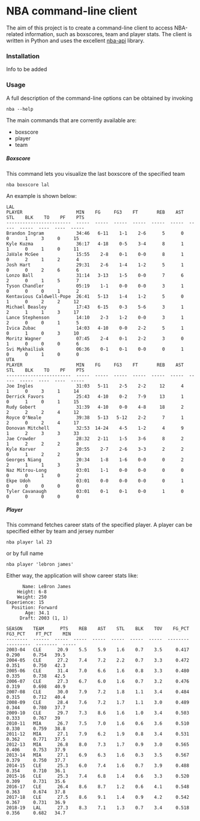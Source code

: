 # NBA command-line client
The aim of this project is to create a command-line client to access NBA-related information, such as boxscores, team and player stats. The client is written in Python and uses the excellent [nba-api](https://github.com/swar/nba_api) library.

### Installation
Info to be added

### Usage
A full description of the command-line options can be obtained by invoking
```
nba --help
```

The main commands that are corrently available are:
- boxscore
- player
- team

##### Boxscore
This command lets you visualize the last boxscore of the specified team
```
nba boxscore lal
```
An example is shown below:
```
LAL
PLAYER                    MIN    FG     FG3    FT       REB    AST    STL    BLK    TO    PF    PTS
------------------------  -----  -----  -----  -----  -----  -----  -----  -----  ----  ----  -----
Brandon Ingram            34:46   6-11    1-1    2-6      5      0      0      1     3     0     15
Kyle Kuzma                36:17   4-18    0-5    3-4      8      1      1      0     1     0     11
JaVale McGee              15:55    2-8    0-1    0-0      8      1      0      2     1     2      4
Josh Hart                 29:31    2-6    1-4    1-2      5      1      0      0     2     6      6
Lonzo Ball                31:14   3-13    1-5    0-0      7      6      2      0     1     5      7
Tyson Chandler            05:19    1-1    0-0    0-0      3      1      0      0     0     1      2
Kentavious Caldwell-Pope  26:41   5-13    1-4    1-2      5      0      1      0     2     2     12
Michael Beasley           17:43   6-15    0-3    5-6      3      1      2      1     1     3     17
Lance Stephenson          14:10    2-3    1-2    0-0      3      1      2      0     0     1      5
Ivica Zubac               14:03   4-10    0-0    2-2      5      1      0      1     0     3     10
Moritz Wagner             07:45    2-4    0-1    2-2      3      0      1      0     0     0      6
Svi Mykhailiuk            06:36    0-1    0-1    0-0      0      1      0      0     1     0      0
UTA
PLAYER                    MIN    FG     FG3    FT       REB    AST    STL    BLK    TO    PF    PTS
------------------------  -----  -----  -----  -----  -----  -----  -----  -----  ----  ----  -----
Joe Ingles                31:03   5-11    2-5    2-2     12      4      1      0     3     1     14
Derrick Favors            25:43   4-10    0-2    7-9     13      1      0      1     0     1     15
Rudy Gobert               31:39   4-10    0-0    4-8     18      2      2      2     2     4     12
Royce O'Neale             39:38   5-13   5-12    2-2      7      1      2      0     2     4     17
Donovan Mitchell          32:53  14-24    4-5    1-2      4      9      1      2     3     3     33
Jae Crowder               28:32   2-11    1-5    3-6      8      2      1      2     2     2      8
Kyle Korver               20:55    2-7    2-6    3-3      2      2      0      1     2     2      9
Georges Niang             20:34    1-8    1-6    0-0      0      2      2      1     1     3      3
Naz Mitrou-Long           03:01    1-1    0-0    0-0      0      0      0      0     1     0      2
Ekpe Udoh                 03:01    0-0    0-0    0-0      0      1      0      0     0     0      0
Tyler Cavanaugh           03:01    0-1    0-1    0-0      1      0      0      0     0     0      0
```

##### Player
This command fetches career stats of the specified player. A player can
be specified either by team and jersey number
```
nba player lal 23
```
or by full name
```
nba player 'lebron james'
```
Either way, the application will show career stats like:
```
      Name: LeBron James
    Height: 6-8
    Weight: 250
Experience: 15
  Position: Forward
       Age: 34.1
     Draft: 2003 (1, 1)

SEASON    TEAM      PTS    REB    AST    STL    BLK    TOV    FG_PCT    FG3_PCT    FT_PCT    MIN
--------  ------  -----  -----  -----  -----  -----  -----  --------  ---------  --------  -----
2003-04   CLE      20.9    5.5    5.9    1.6    0.7    3.5     0.417      0.290     0.754   39.5
2004-05   CLE      27.2    7.4    7.2    2.2    0.7    3.3     0.472      0.351     0.750   42.3
2005-06   CLE      31.4    7.0    6.6    1.6    0.8    3.3     0.480      0.335     0.738   42.5
2006-07   CLE      27.3    6.7    6.0    1.6    0.7    3.2     0.476      0.319     0.698   40.9
2007-08   CLE      30.0    7.9    7.2    1.8    1.1    3.4     0.484      0.315     0.712   40.4
2008-09   CLE      28.4    7.6    7.2    1.7    1.1    3.0     0.489      0.344     0.780   37.7
2009-10   CLE      29.7    7.3    8.6    1.6    1.0    3.4     0.503      0.333     0.767   39
2010-11   MIA      26.7    7.5    7.0    1.6    0.6    3.6     0.510      0.330     0.759   38.8
2011-12   MIA      27.1    7.9    6.2    1.9    0.8    3.4     0.531      0.362     0.771   37.5
2012-13   MIA      26.8    8.0    7.3    1.7    0.9    3.0     0.565      0.406     0.753   37.9
2013-14   MIA      27.1    6.9    6.3    1.6    0.3    3.5     0.567      0.379     0.750   37.7
2014-15   CLE      25.3    6.0    7.4    1.6    0.7    3.9     0.488      0.354     0.710   36.1
2015-16   CLE      25.3    7.4    6.8    1.4    0.6    3.3     0.520      0.309     0.731   35.6
2016-17   CLE      26.4    8.6    8.7    1.2    0.6    4.1     0.548      0.363     0.674   37.8
2017-18   CLE      27.5    8.6    9.1    1.4    0.9    4.2     0.542      0.367     0.731   36.9
2018-19   LAL      27.3    8.3    7.1    1.3    0.7    3.4     0.518      0.356     0.682   34.7
```